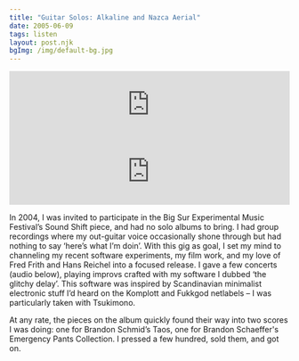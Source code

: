 ```yaml
---
title: "Guitar Solos: Alkaline and Nazca Aerial"
date: 2005-06-09
tags: listen
layout: post.njk
bgImg: /img/default-bg.jpg
---
```


<iframe style="border: 0; width: 100%; height: 120px;" src="https://bandcamp.com/EmbeddedPlayer/album=3669096165/size=large/bgcol=ffffff/linkcol=0687f5/tracklist=false/artwork=small/transparent=true/" seamless><a href="https://listenfastermusic.bandcamp.com/album/alkaline">Alkaline by Ben McAllister</a></iframe>

<iframe style="border: 0; width: 100%; height: 120px;" src="https://bandcamp.com/EmbeddedPlayer/album=1008872984/size=large/bgcol=ffffff/linkcol=0687f5/tracklist=false/artwork=small/transparent=true/" seamless><a href="https://listenfastermusic.bandcamp.com/album/nazca-aerial">Nazca Aerial by Ben McAllister</a></iframe>


In 2004, I was invited to participate in the Big Sur Experimental
Music Festival’s Sound Shift piece, and had no solo albums to bring.  I
had group recordings where my out-guitar voice occasionally shone
through but had nothing to say ‘here’s what I’m doin’.  With this gig
as goal, I set my mind to channeling my recent software experiments, my
film work, and my love of Fred Frith and Hans Reichel into a focused
release.  I gave a few concerts (audio below), playing improvs crafted
with my software I dubbed ‘the glitchy delay’.  This software was
inspired by Scandinavian minimalist electronic stuff I’d heard on the
Komplott and Fukkgod netlabels – I was particularly taken with
Tsukimono.  

At any rate, the pieces on the album quickly found their way into two scores I was doing: one for Brandon Schmid’s Taos, one for Brandon Schaeffer's Emergency Pants Collection.  I pressed a few hundred, sold them, and got on.  
